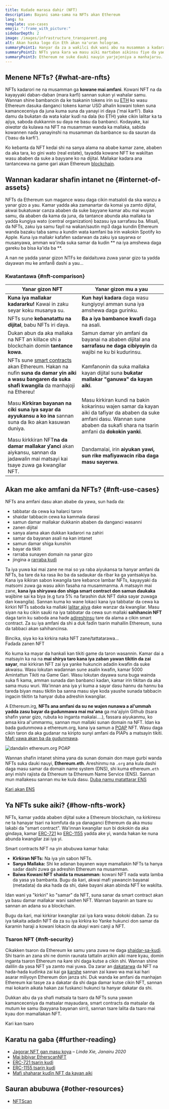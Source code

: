 ```yaml
---
title: Kuɗaɗe marasa dahir (NFT)
description: Bayani sama-sama na NFTs akan Ethereum
lang: ha
template: use-cases
emoji: ":frame_with_picture:"
sidebarDepth: 2
image: /images/infrastructure_transparent.png
alt: Akan haska logo ɗin Eth akan na'uran hologram.
summaryPoint1: Hanyar da za a waƙilci duk wani abu na musamman a kadarar Ethereum.
summaryPoint2: NFTs yana ƙara wa masu aiki martaban aikinsu fiye da yadda yake.
summaryPoint3: Ethereum ne suke ɗauki nauyin yarjejeniya a manhajarsu.
---
```


## Menene NFTs? {#what-are-nfts}

NFTs kadarori ne na musamman ga **kowane mai amfani**. Kowani NFT na da kayayyaki daban-daban (mara ƙarfi) sannan sukan yi wahalar samu. Wannan shine bambancin da ke tsakanin tokens irin su [ETH](/glossary/#ether) ko wasu Ethereum dasuka danganci tokens kamar USD alhalin kowani token suna kamanceceniya da juna kuma suna da yanayi iri ɗaya ('mai ƙarfi'). Baka damu da buƙatan da wata kalar kuɗi na dala (ko ETH) yake cikin lalitar ka ta ajiya, saboda dukkannin su daya ne basu da banbanci. Kodayake, kai _aiwatar_ da kulawa na NFT na musamman wanda ka mallaka, sabida kowannen naɗa yanayinshi na musamman da banbance su da sauran da ('basu da ƙarfi').

Ko keɓanta da NFT keɗai shi na sanya alama na ababe kamar zane, ababen da aka tara, ko gini wato (real estate), tayadda kowane NFT ke wakiltan wasu ababen da suke a bayyane ko na dijital. Mallakar kadara ana tantancewa na game gari akan Ethereum [blockchain](/glossary/#blockchain).

<YouTube id="Xdkkux6OxfM" />

## Wannan kadarar shafin intanet ne {#internet-of-assets}

NFTs da Ethereum sun magance wasu daga cikin matsaloli da ska wanzu a yanar gizo a yau. Kamar yadda aka zamanartar da komai ya zamto dijital, akwai bukatuwar canza ababen da suke bayyane kamar abu mai wuyan samu, da ababen da kama da juna, da tantance abunda aka mallaka ta yadda ƙungiya wato (central organization) bazasu iya sarrafasu ba. Misali, da NFTs, zaku iya samu fayil na waƙan/sautin mp3 daga kundin Ethereum wanda bazaku taɓa samu a kundin wata kamfani ba irin waƙokin Spotify ko Apple. Kuna iya mallakr kafafen sadarwan da zaku iya sayarwa or musanyawa, amman wa'inda suka samar da kudin ** na iya amshewa daga gareku ba bisa ƙa'ida ba **.

A nan ne yadda yanar gizon NTFs ke daidaituwa zuwa yanar gizo ta yadda dayawan mu ke amfan8 dashi a yau...

### Kwatantawa {#nft-comparison}

| Yanar gizon NFT                                                                                                                                                                 | Yanar gizon mu a yau                                                                                                                                                                 |
| ------------------------------------------------------------------------------------------------------------------------------------------------------------------------------- | ------------------------------------------------------------------------------------------------------------------------------------------------------------------------------------ |
| **Kuna iya mallakar kadararku!** Kawai in zaku seyar koku musanya su.                                                                                                           | **Kun hayi kadara** daga wasu ƙungiyoyi amman suna iya amshewa daga gurinku.                                                                                                         |
| NFTs sune **keɓanatattu na dijital**, babu NFTs iri ɗaya.                                                                                                                       | **Ba a iya bambance kwafi** daga na asali.                                                                                                                                           |
| Dukan abun da aka mallaka na NFT an killace shi a blockchain domin **tantance kowa**.                                                                                           | Samun damar yin amfani da bayanai na ababen dijital ana **sarrafasu ne daga cibiyoyin** da wajibi ne ku bi kudurinsu.                                                                |
| NFTs sune [smart contracts](/glossary/#smart-contract) akan Ethereum. Hakan na nufin **suna da damar yin aiki a wasu ɓangaren da suka shafi kwangila** da manhajoji na Ethereu! | Kamfanonin da suka mallaka kayan dijital suna **buƙatar mallakar "ganuwa" da kayan aiki**.                                                                                           |
| Masu **Kirkiran bayanan na ciki suna iya sayar da ayyukansu a ko ina** sannan suna da lko akan kasuwan duniya.                                                                  | Masu ƙirkiran kundi na bakin ƙokarinsu wajen samar da kayan aiki da tafiyar da ababen da suke amfani dasu. Wannan sune ababen da sukafi shara na tsarin amfani da **dokokin yanki**. |
| Masu ƙirkƙiran NFT**na da damar mallakar ƴanci** akan aiykansu, sannan da jadawalin mai matsayi kai tsaye zuwa ga kwangilar NFT.                                                | Dandamalai, irin **aiyukan yawi, sun rike mafiyawacin riba daga masu sayerwa**.                                                                                                      |

## Akan me ake amfani da NFTs? {#nft-use-cases}

NFTs ana amfani dasu akan ababe da yawa, sun haɗa da:

- tabbatar da cewa ka halarci taron
- shaidar tabbacin cewa ka kammala darasi
- samun damar mallakar dukkanin ababen da danganci wasanni
- zanen dijital
- sanya alama akan dukkan kadarori na zahiri
- samar da bayanan asali na kan intanet
- samun damar shiga ƙunshin
- bayar da tikiti
- rarraba sunayen domain na yanar gizo
- jingina a [rarraba kuɗi](/glossary/#defi)

Ta iya yuwa kai mai zane ne mai so ya raba aiyukansa ta hanyar amfani da NFTs, ba tare da ka rasa iko ba da sadaukar da ribar ka ga yantsakiya ba. Kana iya ƙiƙiran sabon kwangila tare keɓance lambar NFTs, kayayyaki da matsomi zuwa ga wasu aikin fasaha na musammanma. A matsayin mai zane, **kana iya shiryawa don shiga smart contract don samun ɗaukaka** wajibine sai ka biya (e.g tura 5% na farashin duk NFT daka sayar zuwaga dan kwangila). Sannan kuma ko wane lokaci kana iya tabbatar da cewa ka ƙirkiri NFTs saboda ka mallaki [lalitar ajiya](/glossary/#wallet) dake wanzar da kwangilar. Masu siyan na ku cikin sauƙi na iya tabbatar da cewa sun mallaki **sahihancin NFT** daga tarin ku saboda ana haɗe [adireshinsu](/glossary/#address) tare da alama a cikin smart contract. Za su iya amfani da shi a duk faɗin tsarin mahallin Ethereum, suna da tabbaci akan sahihancinsa.

<InfoBanner shouldSpaceBetween emoji=":eyes:" mt="8">
  <div>Bincika, siya ko ka kirkira naka NFT zane/tattatarawa...</div>
  <ButtonLink href="/apps/?category=collectibles#explore">
    Faɗaɗa zanen NFT
  </ButtonLink>
</InfoBanner>

Ko kuma ka mayar da hankali kan tikiti game da taron wasannin. Kamar dai a matsayin ka na na **mai shirya taro kana iya zaban yawan tikitin da zai sayar**, mai kirkiran NFT zai iya yanke hukuncin adadin kwafin da suke akwaisu. Wasu lokutan waɗannan sune asalin kwafin, kamar 5000 Amintattun Tikiti na Game Gari. Wasu lokutan dayawa suna buga wainda suka fi kama, amman sunada dan banbanci kaɗan, kamar irin tikitan da aka sama musu wuri. Wa'innan ana iya yi kuma a sayar dasu hannu da hannu ba tareda biyan masu tikitin ba sanna masu siye koda yaushe sunada tabbacin ingacin tikitin ta hanyar duba adreshin kwangilar.

A Ethereum.irg, **NFTs ana amfani da su ne wajen nunawa a al'ummah yadda zasu bayar da gudunmawa mai ma'ana** ga ma'ajiyin Github (tsara shafin yanar gizo, rubuta ko inganta maƙalai....), fassara aiyukanmu, ko amsa kira al'ummarmu, sannan mun mallaki sunan domain na NFT. Idan ka bada gudunmowa a ethereum.org, kana iya samun a [POAP](/glossary/#poap) NFT. Wasu daga cikin taron da aka gudanar na kiripto sunyi amfani da PIAPs a matsayin tikiti. [Mafi yawa akan ba da gudunmawa](/contributing/#poap).

![dandalin ethereum.org POAP](./poap.png)

Wannan shafin intanet shima yana da sunan domain don maye gurbi wanda NFTs suka ɗauki nauyi, **Ethereum.eth**. Areshinmu na `.org` ana kula dashi daga masu samar da domain name system (DNS), shi kuma ethereum`.eth` anyi mishi rajista da Ethereum ta Ethereum Name Service (ENS). Sannan mun mallakesu sannan mu ke kula dasu. [Duba namu matattarar ENS](https://app.ens.domains/name/ethereum.eth)

[Ƙari akan ENS](https://app.ens.domains)

<Divider />

## Ya NFTs suke aiki? {#how-nfts-work}

NFTs, kamar yadda ababen dijital suke a Ethereum blockchain, na ƙirƙiresu ne ta hanayar tsari na komfuta da ya danaganci Ethereum da aka musu laƙabi da "smart contract". Wa'innan kwangilar sun bi dokokin da aka gindaya, kamar [ERC-721](/glossary/#erc-721) ko [ERC-1155](/glossary/#erc-1155) yadda ake yi, wanda hakan ke nuna abunda kwangilar zai iya yi.

Smart contracts NFT na yin abubuwa kamar haka:

- **Ƙirƙiran NFTs:** Na iya yin sabon NFTs.
- **Sanya Mallaka:** Shi ke adanan bayanen waye mamallakin NFTs ta hanya sadar dashi zuwa ga adreshin Ethereum na musamman.
- **Baiwa Kowani NFT shaida ta musamman:** kowani NFT nada wata lamba da yasa ya bambanta. Bugu da ƙari, akwai mafi yawancin bayanai (metadata) da aka haɗa da shi, dake bayani akan abinda NFT ke wakilta.

Idan wani ya "kirkiri" ko "samar" da NFT, suna sanar da smart contract akan ya basu damar mallakar wani sashen NFT. Wannan bayanin an tsare su sannan an adana su a blockchain.

Bugu da ƙari, mai kirkirar kwangilar zai iya ƙara wasu dokoki daban. Za su iya taƙaita adadin NFT da za su iya ƙirƙira ko Yanke hukunci don samar da ƙaramin haraji a kowani lokacin da akayi wani canji a NFT.

### Tsaron NFT {#nft-security}

Cikakken tsaron da Ethereum ke samu yana zuwa ne daga [shaidar-sa-kuɗi](/glossary/#pos). Shi tsarin an zana shi ne domin raunata tattalin arzikin aiki mare kyau, domin inganta tsaron Ethereum na ƙare shi daga kutse a cikin shi. Wannan shine dalilin da yasa NFT ya zamto mai yuwa. Da zarar an [dakatarwa](/glossary/#block) da NFT na hada-hada kuɗinka zai kai ga [ƙarshe](/glossary/#finality) sannan zai kawo wa mai kai hari asarar miliyoyn Ethereum don janza shi. Duk wanda ke amfani da manhajan Ethereum kai tasye za a dakatar da shi daga damar kutse cikin NFT, sannan mai kokarin aikata hakan zai fuskanci hukunci ta hanyar dakatar da shi.

Dukkan abu da ya shafi matsala ta tsaro da NFTs suna yawan kamanceceniya da matsalar mayaudara, smart contracts da matsalar da mutum ke samu (bayyana bayanan sirri), sannan tsare lalita da tsaro mai kyau don mamallakan NFT.

<ButtonLink href="/security/">
  Ƙari kan tsaro
</ButtonLink>

## Karatu na gaba {#further-reading}

- [Jagorar NFT gan masu koya](https://linda.mirror.xyz/df649d61efb92c910464a4e74ae213c4cab150b9cbcc4b7fb6090fc77881a95d) – _Linda Xie, Janairu 2020_
- [Mai bibiyar EtherscanNFT](https://etherscan.io/nft-top-contracts)
- [ERC-721 tsarin kuɗi](/developers/docs/standards/tokens/erc-721/)
- [ERC-1155 tsarin kuɗi](/developers/docs/standards/tokens/erc-1155/)
- [Mafi shaharar kuɗin NFT da kayan aiki](https://www.ethereum-ecosystem.com/blockchains/ethereum/nfts)

## Sauran abubuwa {#other-resources}

- [NFTScan](https://nftscan.com/)

<Divider />

<QuizWidget quizKey="nfts" />
